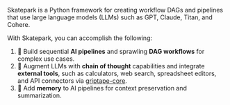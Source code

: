 Skatepark is a Python framework for creating workflow DAGs and pipelines that use large language models (LLMs) such as GPT, Claude, Titan, and Cohere.

With Skatepark, you can accomplish the following:

1. 🚰 Build sequential **AI pipelines** and sprawling **DAG workflows** for complex use cases.
2. 🧰️ Augment LLMs with **chain of thought** capabilities and integrate **external tools**, such as calculators, web search, spreadsheet editors, and API connectors via [griptape-core](https://github.com/griptape-ai/griptape-core).
3. 💾 Add **memory** to AI pipelines for context preservation and summarization.